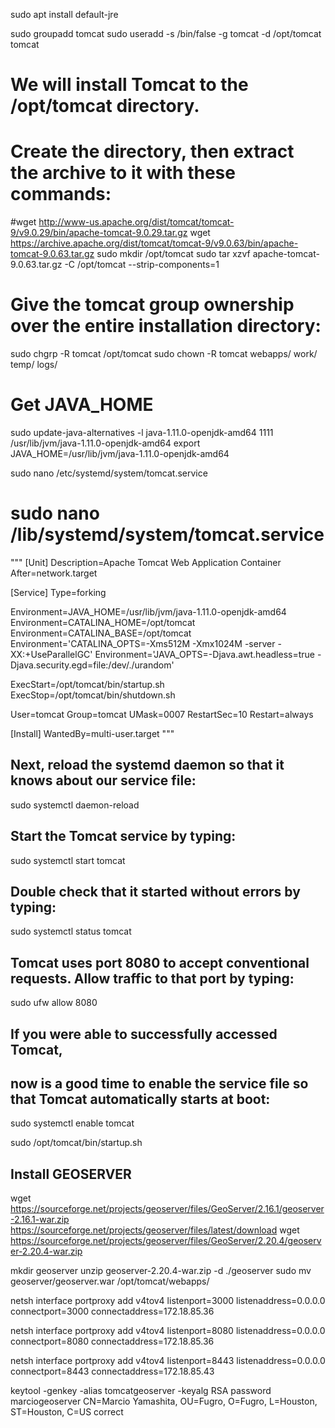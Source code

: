sudo apt install default-jre


sudo groupadd tomcat
sudo useradd -s /bin/false -g tomcat -d /opt/tomcat tomcat

# We will install Tomcat to the /opt/tomcat directory. 
# Create the directory, then extract the archive to it with these commands:
#wget http://www-us.apache.org/dist/tomcat/tomcat-9/v9.0.29/bin/apache-tomcat-9.0.29.tar.gz
wget https://archive.apache.org/dist/tomcat/tomcat-9/v9.0.63/bin/apache-tomcat-9.0.63.tar.gz
sudo mkdir /opt/tomcat
sudo tar xzvf apache-tomcat-9.0.63.tar.gz -C /opt/tomcat --strip-components=1

# Give the tomcat group ownership over the entire installation directory:
sudo chgrp -R tomcat /opt/tomcat
sudo chown -R tomcat webapps/ work/ temp/ logs/

# Get JAVA_HOME
sudo update-java-alternatives -l
java-1.11.0-openjdk-amd64      1111       /usr/lib/jvm/java-1.11.0-openjdk-amd64
export JAVA_HOME=/usr/lib/jvm/java-1.11.0-openjdk-amd64

sudo nano /etc/systemd/system/tomcat.service
# sudo nano /lib/systemd/system/tomcat.service  #

"""
[Unit]
Description=Apache Tomcat Web Application Container
After=network.target

[Service]
Type=forking

Environment=JAVA_HOME=/usr/lib/jvm/java-1.11.0-openjdk-amd64
Environment=CATALINA_HOME=/opt/tomcat
Environment=CATALINA_BASE=/opt/tomcat
Environment='CATALINA_OPTS=-Xms512M -Xmx1024M -server -XX:+UseParallelGC'
Environment='JAVA_OPTS=-Djava.awt.headless=true -Djava.security.egd=file:/dev/./urandom'

ExecStart=/opt/tomcat/bin/startup.sh
ExecStop=/opt/tomcat/bin/shutdown.sh

User=tomcat
Group=tomcat
UMask=0007
RestartSec=10
Restart=always

[Install]
WantedBy=multi-user.target
"""


## Next, reload the systemd daemon so that it knows about our service file:
sudo systemctl daemon-reload

## Start the Tomcat service by typing:
sudo systemctl start tomcat

## Double check that it started without errors by typing:
sudo systemctl status tomcat

## Tomcat uses port 8080 to accept conventional requests. Allow traffic to that port by typing:
sudo ufw allow 8080

## If you were able to successfully accessed Tomcat,
## now is a good time to enable the service file so that Tomcat automatically starts at boot:
sudo systemctl enable tomcat

 sudo /opt/tomcat/bin/startup.sh


 ## Install GEOSERVER
wget https://sourceforge.net/projects/geoserver/files/GeoServer/2.16.1/geoserver-2.16.1-war.zip
https://sourceforge.net/projects/geoserver/files/latest/download
wget  https://sourceforge.net/projects/geoserver/files/GeoServer/2.20.4/geoserver-2.20.4-war.zip


mkdir geoserver
unzip geoserver-2.20.4-war.zip -d ./geoserver
sudo mv geoserver/geoserver.war /opt/tomcat/webapps/

netsh interface portproxy add v4tov4 listenport=3000 listenaddress=0.0.0.0 connectport=3000 connectaddress=172.18.85.36


netsh interface portproxy add v4tov4 listenport=8080 listenaddress=0.0.0.0 connectport=8080 connectaddress=172.18.85.36

netsh interface portproxy add v4tov4 listenport=8443 listenaddress=0.0.0.0 connectport=8443 connectaddress=172.18.85.43



keytool -genkey -alias tomcatgeoserver -keyalg RSA
password marciogeoserver
 CN=Marcio Yamashita, OU=Fugro, O=Fugro, L=Houston, ST=Houston, C=US correct
